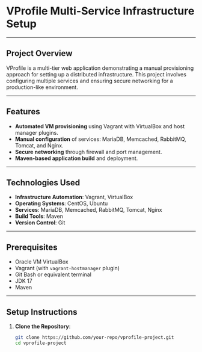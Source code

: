 # VProfile Multi-Service Infrastructure Setup
---

## Project Overview
VProfile is a multi-tier web application demonstrating a manual provisioning approach for setting up a distributed infrastructure. This project involves configuring multiple services and ensuring secure networking for a production-like environment.

---

## Features
- **Automated VM provisioning** using Vagrant with VirtualBox and host manager plugins.
- **Manual configuration** of services: MariaDB, Memcached, RabbitMQ, Tomcat, and Nginx.
- **Secure networking** through firewall and port management.
- **Maven-based application build** and deployment.

---

## Technologies Used
- **Infrastructure Automation**: Vagrant, VirtualBox  
- **Operating Systems**: CentOS, Ubuntu  
- **Services**: MariaDB, Memcached, RabbitMQ, Tomcat, Nginx  
- **Build Tools**: Maven  
- **Version Control**: Git  

---

## Prerequisites
- Oracle VM VirtualBox  
- Vagrant (with `vagrant-hostmanager` plugin)  
- Git Bash or equivalent terminal  
- JDK 17  
- Maven  

---

## Setup Instructions
1. **Clone the Repository**:
   ```bash
   git clone https://github.com/your-repo/vprofile-project.git
   cd vprofile-project
